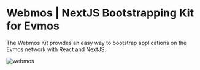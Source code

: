 # Webmos | NextJS Bootstrapping Kit for Evmos

The Webmos Kit provides an easy way to bootstrap applications on the Evmos network with React and NextJS.

![webmos](https://user-images.githubusercontent.com/16395727/194875277-875e6d45-df29-4723-a7ed-271486ea510a.png)

